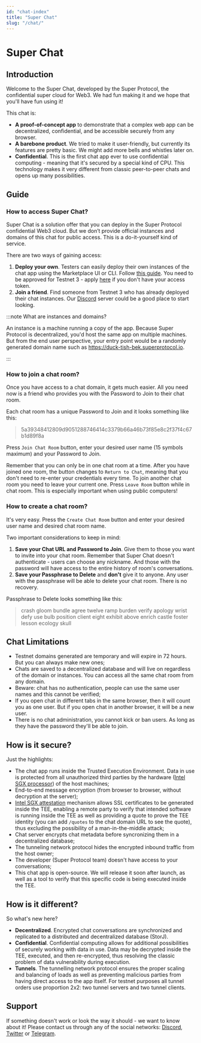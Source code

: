 ```yaml
---
id: "chat-index"
title: "Super Chat"
slug: "/chat/"
---
```


# Super Chat

## Introduction

Welcome to the Super Chat, developed by the Super Protocol, the confidential super cloud for Web3. We had fun making it and we hope that you'll have fun using it!

This chat is:
* **A proof-of-concept app** to demonstrate that a complex web app can be decentralized, confidential, and be accessible securely from any browser.
* **A barebone product**. We tried to make it user-friendly, but currently its features are pretty basic. We might add more bells and whistles later on.
* **Confidential**. This is the first chat app ever to use confidential computing - meaning that it's secured by a special kind of CPU. This technology makes it very different from classic peer-to-peer chats and opens up many possibilities.

## Guide

### How to access Super Chat?
Super Chat is a solution offer that you can deploy in the Super Protocol confidential Web3 cloud. But we don’t provide official instances and domains of this chat for public access. This is a do-it-yourself kind of service.

There are two ways of gaining access:

1. **Deploy your own**. Testers can easily deploy their own instances of the chat app using the Marketplace UI or CLI. Follow [this guide](/testnet/marketplace). You need to be approved for Testnet 3 - apply [here](/testnet/) if you don't have your access token. 
2. **Join a friend**. Find someone from Testnet 3 who has already deployed their chat instances. Our [Discord](https://discord.com/invite/superprotocol) server could be a good place to start looking.

:::note What are instances and domains?

An instance is a machine running a copy of the app. Because Super Protocol is decentralized, you'd host the same app on multiple machines. But from the end user perspective, your entry point would be a randomly generated domain name such as https://duck-tish-bek.superprotocol.io. 

:::

### How to join a chat room?
Once you have access to a chat domain, it gets much easier. All you need now is a friend who provides you with the Password to Join to their chat room.

Each chat room has a unique Password to Join and it looks something like this: 

> 5a39348412809d9051288746414c3379b66a46b73f85e8c2f37f4c67b1d89f8a

Press `Join Chat Room` button, enter your desired user name (15 symbols maximum) and your Password to Join.

Remember that you can only be in one chat room at a time. After you have joined one room, the button changes to `Return to Chat`, meaning that you don't need to re-enter your credentials every time. To join another chat room you need to leave your current one. Press `Leave Room` button while in chat room. This is especially important when using public computers!

### How to create a chat room?

It's very easy. Press the `Create Chat Room` button and enter your desired user name and desired chat room name. 

Two important considerations to keep in mind:
1. **Save your Chat URL and Password to Join**. Give them to those you want to invite into your chat room. Remember that Super Chat doesn't authenticate - users can choose any nickname. And those with the password will have access to the entire history of room's conversations.
2. **Save your Passphrase to Delete** and **don't** give it to anyone. Any user with the passphrase will be able to delete your chat room. There is no recovery.

Passphrase to Delete looks something like this:
> crash gloom bundle agree twelve ramp burden verify apology wrist defy use bulb position client eight exhibit above enrich castle foster lesson ecology skull

## Chat Limitations

* Testnet domains generated are temporary and will expire in 72 hours. But you can always make new ones;
* Chats are saved to a decentralized database and will live on regardless of the domain or instances. You can access all the same chat room from any domain.
* Beware: chat has no authentication, people can use the same user names and this cannot be verified;
* If you open chat in different tabs in the same browser, then it will count you as one user. But if you open chat in another browser, it will be a new user.
* There is no chat administration, you cannot kick or ban users. As long as they have the password they'll be able to join.


## How is it secure?

Just the highlights:

* The chat app runs inside the Trusted Execution Environment. Data in use is protected from all unauthorized third parties by the hardware ([Intel SGX processor](https://www.intel.com/content/www/us/en/architecture-and-technology/software-guard-extensions.html)) of the host machines;
* End-to-end message encryption (from browser to browser, without decryption at the server); 
* [Intel SGX attestation](https://www.intel.com/content/www/us/en/developer/articles/technical/quote-verification-attestation-with-intel-sgx-dcap.html) mechanism allows SSL certificates to be generated inside the TEE, enabling a remote party to verify that intended software is running inside the TEE as well as providing a quote to prove the TEE identity (you can add `/quotes` to the chat domain URL to see the quote), thus excluding the possibility of a man-in-the-middle attack;
* Chat server encrypts chat metadata before syncronizing them in a decentralized database;
* The tunneling network protocol hides the encrypted inbound traffic from the host owner;
* The developer (Super Protocol team) doesn't have access to your conversations; 
* This chat app is open-source. We will release it soon after launch, as well as a tool to verify that this specific code is being executed inside the TEE.

## How is it different?

So what's new here?

* **Decentralized**. Encrypted chat conversations are synchronized and replicated to a distributed and decentralized database (StorJ). 
* **Confidential**. Confidential computing allows for additional possibilities of securely working with data in use. Data may be decrypted inside the TEE, executed, and then re-encrypted, thus resolving the classic problem of data vulnerability during execution.
* **Tunnels**. The tunnelling network protocol ensures the proper scaling and balancing of loads as well as preventing malicious parties from having direct access to the app itself. For testnet purposes all tunnel orders use proportion 2x2: two tunnel servers and two tunnel clients.


## Support

If something doesn't work or look the way it should - we want to know about it! Please contact us through any of the social networks: [Discord](https://discord.com/invite/superprotocol), [Twitter](https://twitter.com/super__protocol) or [Telegram](https://t.me/superprotocol). 
